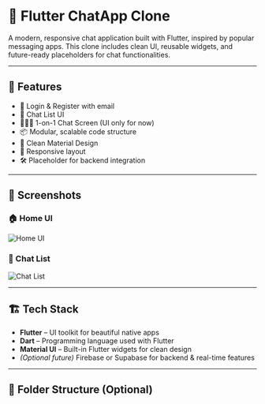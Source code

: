 # 📱 Flutter ChatApp Clone

A modern, responsive chat application built with Flutter, inspired by popular messaging apps. This clone includes clean UI, reusable widgets, and future-ready placeholders for chat functionalities.

---

## 🚀 Features

- 🔐 Login & Register with email
- 💬 Chat List UI
- 🧑‍🤝‍🧑 1-on-1 Chat Screen (UI only for now)
- 📦 Modular, scalable code structure
- 🎨 Clean Material Design
- 📱 Responsive layout
- 🛠️ Placeholder for backend integration

---

## 📸 Screenshots

### 🏠 Home UI

![Home UI](https://drive.google.com/file/d/1shLo9f2Zx0lZUZbOPUAPcbRq9AB7ViwX/view)

### 💬 Chat List

![Chat List](https://drive.google.com/file/d/1shLo9f2Zx0lZUZbOPUAPcbRq9AB7ViwX/view)

---

## 🏗️ Tech Stack

- **Flutter** – UI toolkit for beautiful native apps
- **Dart** – Programming language used with Flutter
- **Material UI** – Built-in Flutter widgets for clean design
- *(Optional future)* Firebase or Supabase for backend & real-time features

---

## 📂 Folder Structure (Optional)

